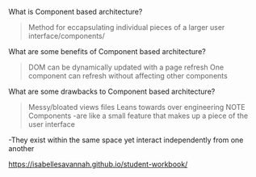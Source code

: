 What is Component based architecture?
>Method for eccapsulating individual pieces of a larger user interface/components/

What are some benefits of Component based architecture?
>DOM can be dynamically updated with a page refresh
>One component can refresh without affecting other components

What are some drawbacks to Component based architecture?
>Messy/bloated views files
>Leans towards over engineering
NOTE
>Components 
-are like a small feature that makes up a piece of the user interface

-They exist within the same space yet interact independently from one another

https://isabellesavannah.github.io/student-workbook/